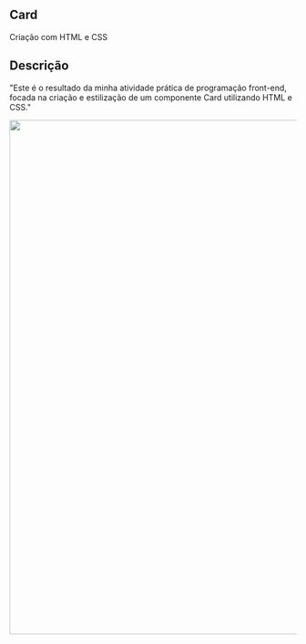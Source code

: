 ## Card 
Criação com HTML e CSS

## Descrição

"Este é o resultado da minha atividade prática de programação front-end, focada na criação e estilização de um componente Card utilizando HTML e CSS."

<div align="center">
  <img width="1916" height="902" alt="card" src="https://github.com/user-attachments/assets/989ca3fe-21a0-475b-8ab3-faa303c708b2" />
</div>

